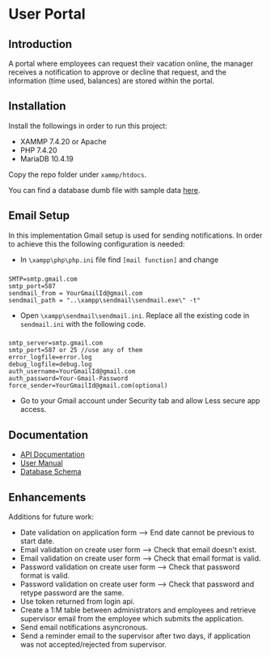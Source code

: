 # User Portal

## Introduction
A portal where employees can request their vacation online, the manager receives a notification to approve or decline that request, and the information (time used, balances) are stored within the portal.

## Installation
Install the followings in order to run this project:
- XAMMP 7.4.20 or Apache
- PHP 7.4.20
- MariaDB 10.4.19

Copy the repo folder under `xammp/htdocs`.

You can find a database dumb file with sample data [here](demo.sql).

## Email Setup
In this implementation Gmail setup is used for sending notifications. In order to achieve this the following configuration is needed:
- In `\xampp\php\php.ini` file find `[mail function]` and change
###
    SMTP=smtp.gmail.com
    smtp_port=587
    sendmail_from = YourGmailId@gmail.com
    sendmail_path = "..\xampp\sendmail\sendmail.exe\" -t"
    
- Open `\xampp\sendmail\sendmail.ini`. Replace all the existing code in `sendmail.ini` with the following code.
###
    smtp_server=smtp.gmail.com
    smtp_port=587 or 25 //use any of them
    error_logfile=error.log
    debug_logfile=debug.log
    auth_username=YourGmailId@gmail.com
    auth_password=Your-Gmail-Password
    force_sender=YourGmailId@gmail.com(optional)

- Go to your Gmail account under Security tab and allow Less secure app access.

## Documentation
- [API Documentation](/docs/api.md)
- [User Manual](/docs/user_manual.md)
- [Database Schema](/docs/databaseschema.pdf)

## Enhancements
Additions for future work:
- Date validation on application form --> End date cannot be previous to start date.
- Email validation on create user form --> Check that email doesn't exist.
- Email validation on create user form --> Check that email format is valid.
- Password validation on create user form --> Check that password format is valid.
- Password validation on create user form --> Check that password and retype password are the same.
- Use token returned from login api.
- Create a 1:M table between  administrators and employees and retrieve supervisor email from the employee which submits the application.
- Send email notifications asyncronous.
- Send a reminder email to the supervisor after two days, if application was not accepted/rejected from supervisor.


